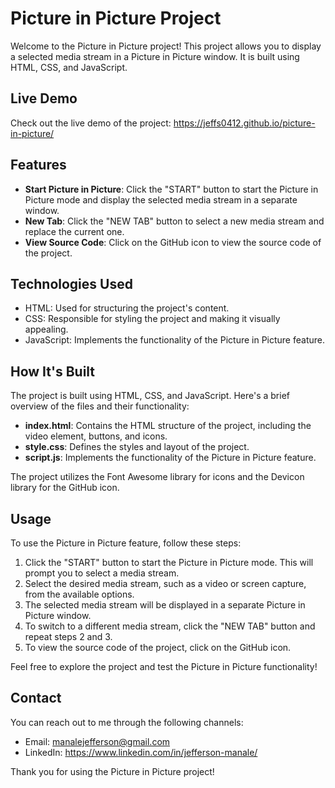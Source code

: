 # Picture in Picture Project

Welcome to the Picture in Picture project! This project allows you to display a selected media stream in a Picture in Picture window. It is built using HTML, CSS, and JavaScript.

## Live Demo

Check out the live demo of the project: https://jeffs0412.github.io/picture-in-picture/

## Features

- **Start Picture in Picture**: Click the "START" button to start the Picture in Picture mode and display the selected media stream in a separate window.
- **New Tab**: Click the "NEW TAB" button to select a new media stream and replace the current one.
- **View Source Code**: Click on the GitHub icon to view the source code of the project.

## Technologies Used

- HTML: Used for structuring the project's content.
- CSS: Responsible for styling the project and making it visually appealing.
- JavaScript: Implements the functionality of the Picture in Picture feature.

## How It's Built

The project is built using HTML, CSS, and JavaScript. Here's a brief overview of the files and their functionality:

- **index.html**: Contains the HTML structure of the project, including the video element, buttons, and icons.
- **style.css**: Defines the styles and layout of the project.
- **script.js**: Implements the functionality of the Picture in Picture feature.

The project utilizes the Font Awesome library for icons and the Devicon library for the GitHub icon.

## Usage

To use the Picture in Picture feature, follow these steps:

1. Click the "START" button to start the Picture in Picture mode. This will prompt you to select a media stream.
2. Select the desired media stream, such as a video or screen capture, from the available options.
3. The selected media stream will be displayed in a separate Picture in Picture window.
4. To switch to a different media stream, click the "NEW TAB" button and repeat steps 2 and 3.
5. To view the source code of the project, click on the GitHub icon.

Feel free to explore the project and test the Picture in Picture functionality!

## Contact

You can reach out to me through the following channels:
- Email: manalejefferson@gmail.com
- LinkedIn: https://www.linkedin.com/in/jefferson-manale/

Thank you for using the Picture in Picture project!
